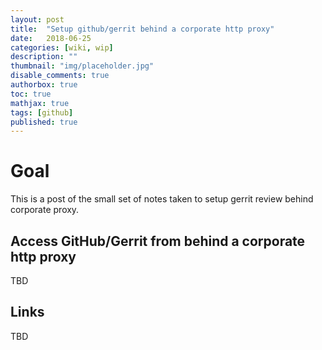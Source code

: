 ```yaml
---
layout: post
title:  "Setup github/gerrit behind a corporate http proxy"
date:   2018-06-25
categories: [wiki, wip]
description: ""
thumbnail: "img/placeholder.jpg"
disable_comments: true
authorbox: true
toc: true
mathjax: true
tags: [github]
published: true
---
```


# Goal

This is a post of the small set of notes taken to setup gerrit review behind corporate proxy.

## Access GitHub/Gerrit from behind a corporate http proxy

TBD

## Links

TBD


